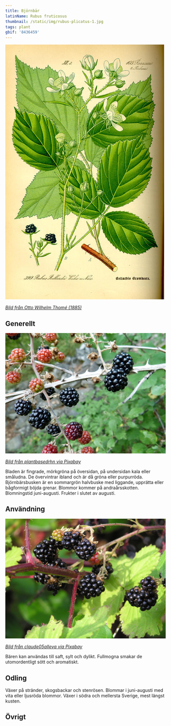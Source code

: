 ```yaml
---
title: Björnbär
latinName: Rubus fruticosus
thumbnail: /static/img/rubus-plicatus-1.jpg
tags: plant
gbif: '8436459'
---
```

![](/static/img/rubus-plicatus-3.jpg)

*[Bild från Otto Wilhelm Thomé (1885)](https://sv.wikipedia.org/wiki/Otto_Wilhelm_Thom%C3%A9)*

## Generellt

![](/static/img/rubus-plicatus-1.jpg)

*[Bild från plantbasedrhn via Pixabay](https://pixabay.com/sv/bj%C3%B6rnb%C3%A4r-vilda-b%C3%A4r-vilda-livsmedel-2344191/)*

Bladen är fingrade, mörkgröna på översidan, på undersidan kala eller småludna. De övervintrar ibland och är då gröna eller purpurröda. Björnbärsbusken är en sommargrön halvbuske med liggande, upprätta eller bågformigt böjda grenar. Blommor kommer på andraårsskotten. Blomningstid juni-augusti. Frukter i slutet av augusti.

## Användning

![](/static/img/rubus-plicatus-2.jpg)

*[Bild från claude05alleva via Pixabay](https://pixabay.com/sv/bj%C3%B6rnb%C3%A4r-r%C3%B6da-frukter-samling-natur-263313/)*

Bären kan användas till saft, sylt och dylikt. Fullmogna smakar de utomordentligt sött och aromatiskt.

## Odling

Växer på stränder, skogsbackar och stenrösen. Blommar i juni-augusti med vita eller ljusröda blommor. Växer i södra och mellersta Sverige, mest längst kusten.

## Övrigt